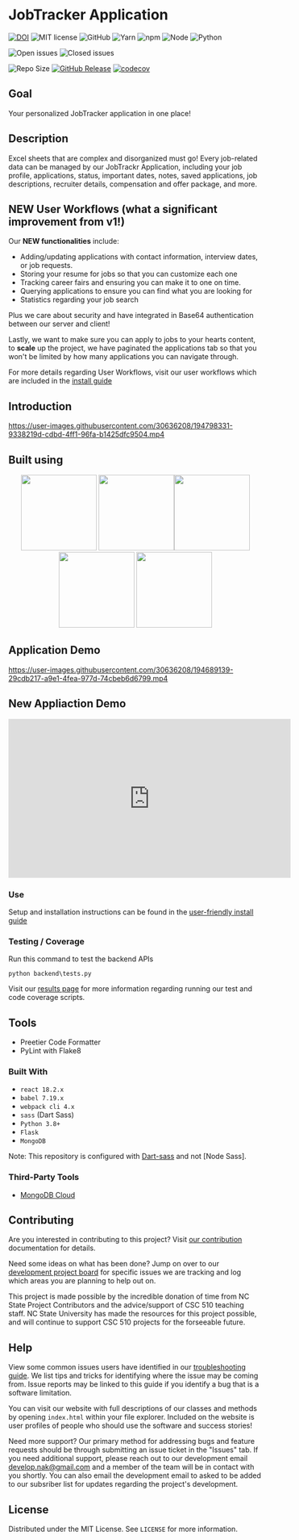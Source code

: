 # JobTracker Application

[![DOI](https://zenodo.org/badge/558546454.svg)](https://zenodo.org/badge/latestdoi/558546454)
![MIT license](https://img.shields.io/badge/License-MIT-green.svg)
![GitHub](https://img.shields.io/badge/Language-JavaScript-blue.svg)
![Yarn](https://img.shields.io/badge/Yarn-v1.22.19-green.svg)
![npm](https://img.shields.io/badge/npm-v8.9.0-green.svg)
![Node](https://img.shields.io/badge/node-v16.15.1-green.svg)
![Python](https://img.shields.io/badge/python-v3.8-green.svg)

![Open issues](https://img.shields.io/github/issues-raw/nakraft/tracker4J)
![Closed issues](https://img.shields.io/github/issues-closed-raw/nakraft/tracker4J?color=bright-green)
<!-- [![frontend-build](https://github.com/ekanshsinghal/se-group26-proj1/actions/workflows/frontend_build_test.yml/badge.svg?branch=main)](https://github.com/ekanshsinghal/se-group26-proj1/actions/workflows/frontend_build_test.yml)
[![Backend-build](https://github.com/ekanshsinghal/se-group26-proj1/actions/workflows/backend_build.yml/badge.svg)](https://github.com/ekanshsinghal/se-group26-proj1/actions/workflows/backend_build.yml)
[![Backend-Test](https://github.com/ekanshsinghal/se-group26-proj1/actions/workflows/backend_test.yml/badge.svg)](https://github.com/ekanshsinghal/se-group26-proj1/actions/workflows/backend_test.yml) -->

![Repo Size](https://img.shields.io/github/repo-size/nakraft/tracker4J?color=brightgreen)
[![GitHub Release](https://img.shields.io/github/release/nakraft/tracker4J)](https://github.com/nakraft/tracker4J/releases/)
[![codecov](https://codecov.io/gh/nakraft/tracker4J/branch/master/graph/badge.svg?token=A6c0vrGL1s)](https://codecov.io/gh/nakraft/tracker4J)

## Goal

Your personalized JobTracker application in one place!

## Description

Excel sheets that are complex and disorganized must go! Every job-related data can be managed by our JobTrackr Application, including your job profile, applications, status, important dates, notes, saved applications, job descriptions, recruiter details, compensation and offer package, and more.

## NEW User Workflows (what a significant improvement from v1!)

Our __NEW functionalities__ include: 

- Adding/updating applications with contact information, interview dates, or job requests. 
- Storing your resume for jobs so that you can customize each one
- Tracking career fairs and ensuring you can make it to one on time.
- Querying applications to ensure you can find what you are looking for
- Statistics regarding your job search

Plus we care about security and have integrated in Base64 authentication between our server and client! 

Lastly, we want to make sure you can apply to jobs to your hearts content, to __scale__ up the project, we have paginated the applications tab so that you won't be limited by how many applications you can navigate through. 

For more details regarding User Workflows, visit our user workflows which are included in the [install guide](INSTALL.md)

## Introduction

https://user-images.githubusercontent.com/30636208/194798331-9338219d-cdbd-4ff1-96fa-b1425dfc9504.mp4

## Built using

<p align="center">
<img src="https://user-images.githubusercontent.com/30636208/194690148-8e3dbe93-2ede-4da8-a44a-e4ee165b6b3b.png" width="150"> <img src="https://upload.wikimedia.org/wikipedia/commons/thumb/a/a7/React-icon.svg/2300px-React-icon.svg.png" width="150"><img src="https://upload.wikimedia.org/wikipedia/commons/9/9a/Visual_Studio_Code_1.35_icon.svg" width="150"> <img src="https://cdn.worldvectorlogo.com/logos/mongodb-icon-1.svg" width ="150"/> <img src="https://camo.githubusercontent.com/36ecb78d148678488fa43e5916e131906c15ea485b30232739d5633b2e0ce18c/68747470733a2f2f6b6576696e2d62726f776e2e636f6d2f696d616765732f666c61736b2d6c6f676f2e737667" width ="150"/> 
</p>

## Application Demo

https://user-images.githubusercontent.com/30636208/194689139-29cdb217-a9e1-4fea-977d-74cbeb6d6799.mp4

## New Appliaction Demo 
<iframe width="560" height="315" src="https://www.youtube.com/embed/k30zrIrqsV0" title="YouTube video player" frameborder="0" allow="accelerometer; autoplay; clipboard-write; encrypted-media; gyroscope; picture-in-picture" allowfullscreen></iframe>

### Use 

Setup and installation instructions can be found in the [user-friendly install guide](INSTALL.md)

### Testing / Coverage

Run this command to test the backend APIs

```
python backend\tests.py
```

Visit our [results page](/docs/results.md) for more information regarding running our test and code coverage scripts. 

## Tools

-   Preetier Code Formatter
-   PyLint with Flake8

### Built With

-   `react 18.2.x`
-   `babel 7.19.x`
-   `webpack cli 4.x`
-   `sass` (Dart Sass)
-   `Python 3.8+`
-   `Flask`
-   `MongoDB`

Note: This repository is configured with [Dart-sass](https://github.com/sass/dart-sass) and not [Node Sass].


### Third-Party Tools

-   [MongoDB Cloud](https://www.mongodb.com/)

## Contributing

Are you interested in contributing to this project? Visit [our contribution](CONTRIBUTING.md) documentation for details. 
  
Need some ideas on what has been done? Jump on over to our [development project board](https://github.com/users/nakraft/projects/2/views/1) for specific issues we are tracking and log which areas you are planning to help out on. 

This project is made possible by the incredible donation of time from NC State Project Contributors and the advice/support of CSC 510 teaching staff. NC State University has made the resources for this project possible, and will continue to support CSC 510 projects for the forseeable future. 

## Help 

View some common issues users have identified in our [troubleshooting guide](https://github.com/nakraft/tracker4J/blob/master/docs/troubleshooting_guide.md). We list tips and tricks for identifying where the issue may be coming from. Issue reports may be linked to this guide if you identify a bug that is a software limitation. 

You can visit our website with full descriptions of our classes and methods by opening ```index.html``` within your file explorer. Included on the website is user profiles of people who should use the software and success stories!
  
Need more support? Our primary method for addressing bugs and feature requests should be through submitting an issue ticket in the "Issues" tab. If you need additional support, please reach out to our development email develop.nak@gmail.com and a member of the team will be in contact with you shortly. You can also email the development email to asked to be added to our subsriber list for updates regarding the project's development.

## License

Distributed under the MIT License. See `LICENSE` for more information.
